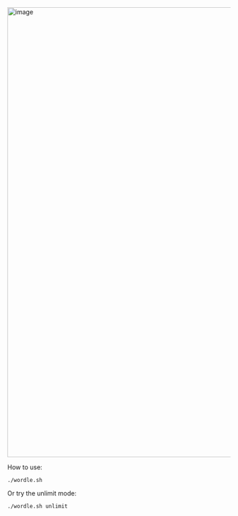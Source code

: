 <img width="1017" alt="image" src="https://user-images.githubusercontent.com/613943/152097718-60e89194-9e1c-43f1-882c-4de84db75046.png">

How to use:

```
./wordle.sh
```

Or try the unlimit mode:

```
./wordle.sh unlimit
```
